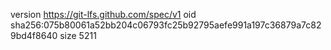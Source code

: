 version https://git-lfs.github.com/spec/v1
oid sha256:075b80061a52bb204c06793fc25b92795aefe991a197c36879a7c829bd4f8640
size 5211
